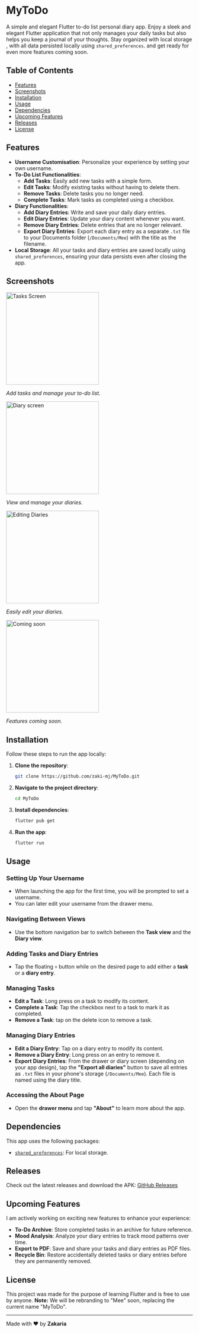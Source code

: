 # MyToDo

A simple and elegant Flutter to-do list personal diary app. Enjoy a sleek and elegant Flutter application that not only manages your daily tasks but also helps you keep a journal of your thoughts. Stay organized with local storage , with all data persisted locally using `shared_preferences`. and get ready for even more features coming soon.

## Table of Contents
- [Features](#features)
- [Screenshots](#screenshots)
- [Installation](#installation)
- [Usage](#usage)
- [Dependencies](#dependencies)
- [Upcoming Features](#upcoming-features)
- [Releases](#releases)
- [License](#license)

## Features
- **Username Customisation**: Personalize your experience by setting your own username.
- **To-Do List Functionalities**:
  - **Add Tasks**: Easily add new tasks with a simple form.
  - **Edit Tasks**: Modify existing tasks without having to delete them.
  - **Remove Tasks**: Delete tasks you no longer need.
  - **Complete Tasks**: Mark tasks as completed using a checkbox.
- **Diary Functionalities**:
  - **Add Diary Entries**: Write and save your daily diary entries.
  - **Edit Diary Entries**: Update your diary content whenever you want.
  - **Remove Diary Entries**: Delete entries that are no longer relevant.
  - **Export Diary Entries**: Export each diary entry as a separate `.txt` file to your Documents folder (`/Documents/Mee`) with the title as the filename.
- **Local Storage**: All your tasks and diary entries are saved locally using `shared_preferences`, ensuring your data persists even after closing the app.


## Screenshots
<img src="screenshots/tasksPage.jpg" alt="Tasks Screen" width="250">
<p><em>Add tasks and manage your to-do list.</em></p>

<img src="screenshots/diaryPage.jpg" alt="Diary screen" width="250">
<p><em>View and manage your diaries.</em></p>

<img src="screenshots/addingDiary.jpg" alt="Editing Diaries" width="250">
<p><em>Easily edit your diaries.</em></p>

<img src="screenshots/drawer.jpg" alt="Coming soon" width="250">
<p><em>Features coming soon.</em></p>

## Installation
Follow these steps to run the app locally:

1. **Clone the repository**:
   ```bash
   git clone https://github.com/zaki-mj/MyToDo.git
   ```
2. **Navigate to the project directory**:
   ```bash
   cd MyToDo
   ```
3. **Install dependencies**:
   ```bash
   flutter pub get
   ```
4. **Run the app**:
   ```bash
   flutter run
   ```

## Usage
### Setting Up Your Username
- When launching the app for the first time, you will be prompted to set a username.  
- You can later edit your username from the drawer menu.

### Navigating Between Views
- Use the bottom navigation bar to switch between the **Task view** and the **Diary view**.

### Adding Tasks and Diary Entries
- Tap the floating `+` button while on the desired page to add either a **task** or a **diary entry**.

### Managing Tasks
- **Edit a Task**: Long press on a task to modify its content.
- **Complete a Task**: Tap the checkbox next to a task to mark it as completed.
- **Remove a Task**: tap on the delete icon to remove a task.

### Managing Diary Entries
- **Edit a Diary Entry**: Tap on a diary entry to modify its content.
- **Remove a Diary Entry**: Long press on an entry to remove it.
- **Export Diary Entries**: From the drawer or diary screen (depending on your app design), tap the **"Export all diaries"** button to save all entries as `.txt` files in your phone's storage (`/Documents/Mee`). Each file is named using the diary title.


### Accessing the About Page
- Open the **drawer menu** and tap **"About"** to learn more about the app.

## Dependencies
This app uses the following packages:
- [`shared_preferences`](https://pub.dev/packages/shared_preferences): For local storage.

## Releases
Check out the latest releases and download the APK:
[GitHub Releases](https://github.com/zaki-mj/MyToDo/releases)

## Upcoming Features

I am actively working on exciting new features to enhance your experience:

- **To-Do Archive**: Store completed tasks in an archive for future reference.  
- **Mood Analysis**: Analyze your diary entries to track mood patterns over time.  
- **Export to PDF**: Save and share your tasks and diary entries as PDF files.  
- **Recycle Bin**: Restore accidentally deleted tasks or diary entries before they are permanently removed.  


## License
This project was made for the purpose of learning Flutter and is free to use by anyone.
**Note:** We will be rebranding to "Mee" soon, replacing the current name "MyToDo".

---

Made with ❤️ by **Zakaria**